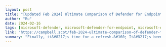 ```yaml
---
layout: post
title: "[Updated Feb 2024] Ultimate Comparison of Defender for Endpoint Features by OS"
author: "Ru"
date: 2024-02-16
tags: [microsoft-defender, microsoft-defender-for-endpoint, microsoft-defender-xdr, atp, azure-security-center]
link: "https://campbell.scot/feb-2024-ultimate-comparison-of-defender-for-endpoint-features-by-os/?utm_source=rss&utm_medium=rss&utm_campaign=feb-2024-ultimate-comparison-of-defender-for-endpoint-features-by-os"
summary: "Finally, it&#8217;s time for a refresh.&#160; It&#8217;s been a while!&#160; Due to personal circumstances, I haven&#8217;t been able to keep the Ultimate Comparison of MDE by OS updated.&#160; I&#..."
---
```


